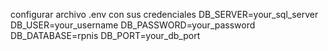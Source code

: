 configurar archivo .env con sus credenciales
DB_SERVER=your_sql_server
DB_USER=your_username
DB_PASSWORD=your_password
DB_DATABASE=rpnis
DB_PORT=your_db_port
